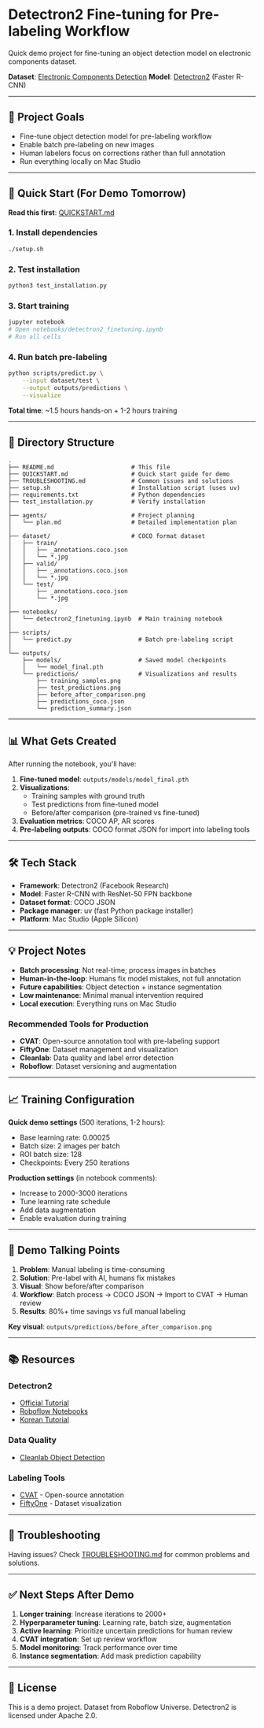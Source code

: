 # Detectron2 Fine-tuning for Pre-labeling Workflow

Quick demo project for fine-tuning an object detection model on electronic components dataset.

**Dataset**: [Electronic Components Detection](https://universe.roboflow.com/cv2024-4skvf/electronic-components-detection-jzf42)
**Model**: [Detectron2](https://github.com/facebookresearch/detectron2) (Faster R-CNN)

---

## 🎯 Project Goals

- Fine-tune object detection model for pre-labeling workflow
- Enable batch pre-labeling on new images
- Human labelers focus on corrections rather than full annotation
- Run everything locally on Mac Studio

---

## 🚀 Quick Start (For Demo Tomorrow)

**Read this first**: [QUICKSTART.md](./QUICKSTART.md)

### 1. Install dependencies
```bash
./setup.sh
```

### 2. Test installation
```bash
python3 test_installation.py
```

### 3. Start training
```bash
jupyter notebook
# Open notebooks/detectron2_finetuning.ipynb
# Run all cells
```

### 4. Run batch pre-labeling
```bash
python scripts/predict.py \
    --input dataset/test \
    --output outputs/predictions \
    --visualize
```

**Total time**: ~1.5 hours hands-on + 1-2 hours training

---

## 📁 Directory Structure

```
.
├── README.md                      # This file
├── QUICKSTART.md                  # Quick start guide for demo
├── TROUBLESHOOTING.md             # Common issues and solutions
├── setup.sh                       # Installation script (uses uv)
├── requirements.txt               # Python dependencies
├── test_installation.py           # Verify installation
│
├── agents/                        # Project planning
│   └── plan.md                    # Detailed implementation plan
│
├── dataset/                       # COCO format dataset
│   ├── train/
│   │   ├── _annotations.coco.json
│   │   └── *.jpg
│   ├── valid/
│   │   ├── _annotations.coco.json
│   │   └── *.jpg
│   └── test/
│       ├── _annotations.coco.json
│       └── *.jpg
│
├── notebooks/
│   └── detectron2_finetuning.ipynb  # Main training notebook
│
├── scripts/
│   └── predict.py                   # Batch pre-labeling script
│
└── outputs/
    ├── models/                      # Saved model checkpoints
    │   └── model_final.pth
    └── predictions/                 # Visualizations and results
        ├── training_samples.png
        ├── test_predictions.png
        ├── before_after_comparison.png
        ├── predictions_coco.json
        └── prediction_summary.json
```

---

## 📊 What Gets Created

After running the notebook, you'll have:

1. **Fine-tuned model**: `outputs/models/model_final.pth`
2. **Visualizations**:
   - Training samples with ground truth
   - Test predictions from fine-tuned model
   - Before/after comparison (pre-trained vs fine-tuned)
3. **Evaluation metrics**: COCO AP, AR scores
4. **Pre-labeling outputs**: COCO format JSON for import into labeling tools

---

## 🛠️ Tech Stack

- **Framework**: Detectron2 (Facebook Research)
- **Model**: Faster R-CNN with ResNet-50 FPN backbone
- **Dataset format**: COCO JSON
- **Package manager**: uv (fast Python package installer)
- **Platform**: Mac Studio (Apple Silicon)

---

## 💡 Project Notes

- **Batch processing**: Not real-time; process images in batches
- **Human-in-the-loop**: Humans fix model mistakes, not full annotation
- **Future capabilities**: Object detection + instance segmentation
- **Low maintenance**: Minimal manual intervention required
- **Local execution**: Everything runs on Mac Studio

### Recommended Tools for Production
- **CVAT**: Open-source annotation tool with pre-labeling support
- **FiftyOne**: Dataset management and visualization
- **Cleanlab**: Data quality and label error detection
- **Roboflow**: Dataset versioning and augmentation

---

## 📈 Training Configuration

**Quick demo settings** (500 iterations, 1-2 hours):
- Base learning rate: 0.00025
- Batch size: 2 images per batch
- ROI batch size: 128
- Checkpoints: Every 250 iterations

**Production settings** (in notebook comments):
- Increase to 2000-3000 iterations
- Tune learning rate schedule
- Add data augmentation
- Enable evaluation during training

---

## 🎥 Demo Talking Points

1. **Problem**: Manual labeling is time-consuming
2. **Solution**: Pre-label with AI, humans fix mistakes
3. **Visual**: Show before/after comparison
4. **Workflow**: Batch process → COCO JSON → Import to CVAT → Human review
5. **Results**: 80%+ time savings vs full manual labeling

**Key visual**: `outputs/predictions/before_after_comparison.png`

---

## 📚 Resources

### Detectron2
- [Official Tutorial](https://blog.roboflow.com/how-to-train-detectron2/)
- [Roboflow Notebooks](https://github.com/roboflow/notebooks)
- [Korean Tutorial](https://kkiho.tistory.com/58)

### Data Quality
- [Cleanlab Object Detection](https://docs.cleanlab.ai/stable/tutorials/object_detection.html)

### Labeling Tools
- [CVAT](https://github.com/opencv/cvat) - Open-source annotation
- [FiftyOne](https://github.com/voxel51/fiftyone) - Dataset visualization

---

## 🐛 Troubleshooting

Having issues? Check [TROUBLESHOOTING.md](./TROUBLESHOOTING.md) for common problems and solutions.

---

## ✅ Next Steps After Demo

1. **Longer training**: Increase iterations to 2000+
2. **Hyperparameter tuning**: Learning rate, batch size, augmentation
3. **Active learning**: Prioritize uncertain predictions for human review
4. **CVAT integration**: Set up review workflow
5. **Model monitoring**: Track performance over time
6. **Instance segmentation**: Add mask prediction capability

---

## 📝 License

This is a demo project. Dataset from Roboflow Universe. Detectron2 is licensed under Apache 2.0.